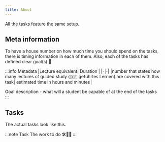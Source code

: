 ```yaml
---
title: About
---
```


All the tasks feature the same setup.

## Meta information

To have a house number on how much time you should spend on the tasks, there is timing information in each of them. Also, each of the tasks has defined clear goal(s) 🏁.

:::info Metadata
|Lecture equivalent| Duration |
|-|-|
|number that states how many lectures of guided study (🇩🇪 geführtes Lernen) are covered with this task| estimated time in hours and minutes |

Goal description - what will a student be capable of at the end of the tasks
:::

## Tasks

The actual tasks look like this.

:::note Task
The work to do 🛠💪🏼
:::